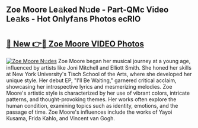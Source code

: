 ## Zoe Moore Le𝚊ked N𝚞de - Part-QMc Video Le𝚊ks - Hot Onlyf𝚊ns Photos ecRIO

# <h2><a href="http://ab12244.deff.icu/?id=Zoe+Moore">🔗 New 👉🔴 Zoe Moore VIDEO Photos</a></h2>

[![Zoe Moore N𝚞des](https://i.imgur.com/rIISA9y.gif)](http://ab12244.deff.icu/?id=Zoe+Moore)
Zoe Moore began her musical journey at a young age, influenced by artists like Joni Mitchell and Elliott Smith. She honed her skills at New York University's Tisch School of the Arts, where she developed her unique style. Her debut EP, "I'll Be Waiting," garnered critical acclaim, showcasing her introspective lyrics and mesmerizing melodies. Zoe Moore's artistic style is characterized by her use of vibrant colors, intricate patterns, and thought-provoking themes. Her works often explore the human condition, examining topics such as identity, emotions, and the passage of time. Zoe Moore's influences include the works of Yayoi Kusama, Frida Kahlo, and Vincent van Gogh.
